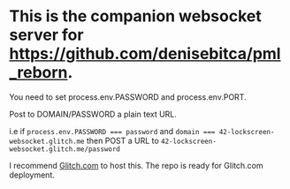 # This is the companion websocket server for https://github.com/denisebitca/pml_reborn.

You need to set process.env.PASSWORD and process.env.PORT.

Post to DOMAIN/PASSWORD a plain text URL.

i.e if ``process.env.PASSWORD === password`` and ``domain === 42-lockscreen-websocket.glitch.me`` then POST a URL to ``42-lockscreen-websocket.glitch.me/password``

I recommend [Glitch.com](https://glitch.com) to host this. The repo is ready for Glitch.com deployment.
